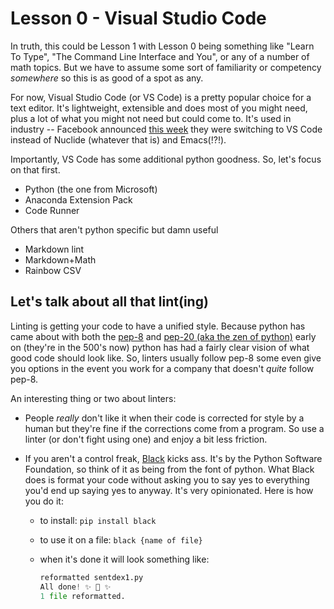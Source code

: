 # Lesson 0 - Visual Studio Code

In truth, this could be Lesson 1 with Lesson 0 being something like "Learn To Type", "The Command Line Interface and You", or any of a number of math topics. But we have to assume some sort of familiarity or competency _somewhere_ so this is as good of a spot as any.

For now, Visual Studio Code (or VS Code) is a pretty popular choice for a text editor. It's lightweight, extensible and does most of you might need, plus a lot of what you might not need but could come to. It's used in industry -- Facebook announced [this week](https://www.techspot.com/news/82862-facebook-moving-microsoft-visual-studio-code-internal-development.html) they were switching to VS Code instead of Nuclide (whatever that is) and Emacs(!?!).

Importantly, VS Code has some additional python goodness. So, let's focus on that first. 

- Python (the one from Microsoft)
- Anaconda Extension Pack
- Code Runner

Others that aren't python specific but damn useful

- Markdown lint
- Markdown+Math
- Rainbow CSV

## Let's talk about all that lint(ing)
Linting is getting your code to have a unified style. Because python has came about with both the  [pep-8](https://www.python.org/dev/peps/pep-0008/) and [pep-20 (aka the zen of python)](https://www.python.org/dev/peps/pep-0020/) early on (they're in the 500's now) python has had a fairly clear vision of what good code should look like. So, linters usually follow pep-8 some even give you options in the event you work for a company that doesn't _quite_ follow pep-8.

An interesting thing or two about linters:

- People _really_ don't like it when their code is corrected for style by a human but they're fine if the corrections come from a program. So use a linter (or don't fight using one) and enjoy a bit less friction.

- If you aren't a control freak, [Black](https://github.com/psf/black) kicks ass. It's by the Python Software Foundation, so think of it as being from the font of python. What Black does is format your code without asking you to say yes to everything you'd end up saying yes to anyway. It's very opinionated. Here is how you do it:
    * to install: ```pip install black```
    * to use it on a file: ```black {name of file}```
    * when it's done it will look something like:

        ```python
        reformatted sentdex1.py
        All done! ✨ 🍰 ✨
        1 file reformatted.
        ```

